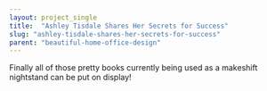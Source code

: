 ```yaml
---
layout: project_single
title:  "Ashley Tisdale Shares Her Secrets for Success"
slug: "ashley-tisdale-shares-her-secrets-for-success"
parent: "beautiful-home-office-design"
---
```

Finally all of those pretty books currently being used as a makeshift nightstand can be put on display!